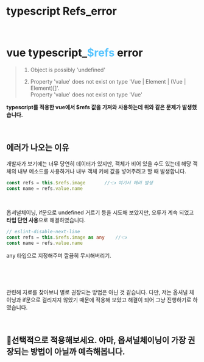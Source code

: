 # typescript Refs_error


​	

# vue typescript_<span style="color: #56C4FF">$refs</span> error

>1. Object is possibly 'undefined'
>
>2. Property 'value' does not exist on type 'Vue | Element | (Vue | Element)[]'.       
>   Property 'value' does not exist on type 'Vue'

**typescript를 적용한 vue에서 $refs 값을 가져와 사용하는데 위와 같은 문제가 발생했습니다.**

​		

## 에러가 나오는 이유

개발자가 보기에는 너무 당연히 데이터가 있지만, 객체가 비어 있을 수도 있는데 해당 객체의 내부 메소드를 사용하거나 내부 객체 키에 값을 넣어주려고 할 때 발생합니다.

```typescript
const refs = this.$refs.image		//👈 여기서 에러 발생
const name = refs.value.name
```

​		

옵셔널체이닝, if문으로 undefined 거르기 등을 시도해 보았지만, 오류가 계속 되었고 **타입 단언 사용**으로 해결하였습니다.

```typescript
// eslint-disable-next-line
const refs = this.$refs.image as any	//👈
const name = refs.value.name
```

any 타입으로 지정해주며 깔끔히 무시해버리기.

​		

​		

관련해 자료를 찾아보니 별로 권장되는 방법은 아닌 것 같습니다. 다만, 저는 옵셔널 체이닝과 if문으로 걸리지지 않았기 때문에 적용해 보았고 해결이 되어 그냥 진행하기로 하였습니다.

​		

## 🤔선택적으로 적용해보세요. 아마, 옵셔널체이닝이 가장 권장되는 방법이 아닐까 예측해봅니다.

​	

​	


